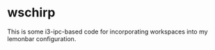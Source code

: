 # wschirp

This is some i3-ipc-based code for incorporating workspaces into my lemonbar
configuration.
